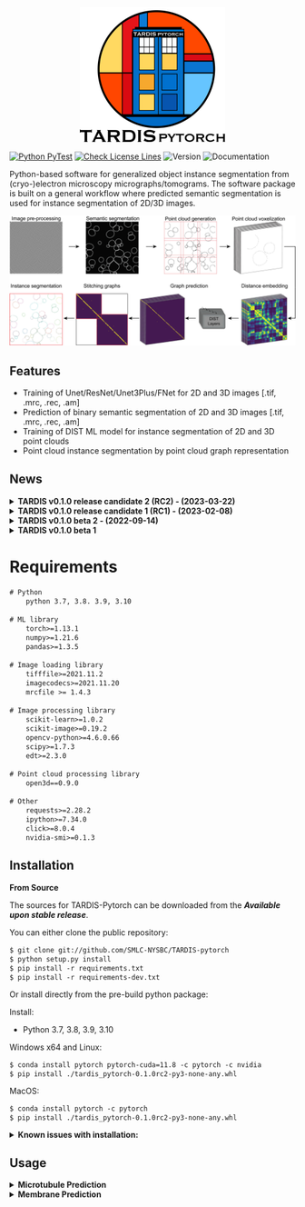 <p align="center">
  <img src="resources/Tardis_logo_2.png" width="256"/>
</p>

[![Python PyTest](https://github.com/SMLC-NYSBC/TARDIS/actions/workflows/python_package.yml/badge.svg?branch=main)](https://github.com/SMLC-NYSBC/TARDIS/actions/workflows/python_package.yml)
[![Check License Lines](https://github.com/SMLC-NYSBC/TARDIS/actions/workflows/licensed.yml/badge.svg)](https://github.com/SMLC-NYSBC/TARDIS/actions/workflows/licensed.yml)
![Version](https://img.shields.io/badge/release-0.1.0_RC2_hotfix3-success)
![Documentation](https://readthedocs.org/projects/tardis-pytorch/badge/?version=latest)

Python-based software for generalized object instance segmentation from (cryo-)electron microscopy
micrographs/tomograms. The software package is built on a general workflow where predicted semantic segmentation
is used for instance segmentation of 2D/3D images.

![Tardis Workflow](resources/workflow.jpg)

## Features
* Training of Unet/ResNet/Unet3Plus/FNet for 2D and 3D images [.tif, .mrc, .rec, .am]
* Prediction of binary semantic segmentation of 2D and 3D images [.tif, .mrc, .rec, .am]
* Training of DIST ML model for instance segmentation of 2D and 3D point clouds
* Point cloud instance segmentation by point cloud graph representation

## News
<details>
    <summary><b>TARDIS v0.1.0 release candidate 2 (RC2) - (2023-03-22)</b></summary>

    * General improvement from MT prediction
    * Added support for Cry-mem prediction
    * Added support for node (RGB) features in DIST
    * Pre-trained network for Cryo-mem, General-MT, S3DIS dataset
    * Full support for Pytorch 2.0
</details>

<details>
    <summary><b>TARDIS v0.1.0 release candidate 1 (RC1) - (2023-02-08)</b></summary>

    * Overall clean-up for the final release 
    * Added full code documentation
    * Added full stable support for MT prediction 
    * Added support for ScanNetV2 dataset prediction with DIST 
    * Added costume TARDIS error and console logo outputs 
    * TARDIS error handling 

</details>

<details>
    <summary><b>TARDIS v0.1.0 beta 2 - (2022-09-14)</b></summary>

    * Cryo-Membrane 2D support 
    * Stable training and prediction entries for spindletorch and DIST 
    * Restructure and standardize naming and versioning in TARDIS 
    * Combined all side-code into TARDIS 
    * Full support for Amira formats, MRC/REC, TIF 

</details>

<details>
    <summary><b>TARDIS v0.1.0 beta 1</b></summary>

    * Cryo-Membrane 2D support 
    * Stable training and prediction entries for spindletorch and DIST 
    * Restructure and standardize naming and versioning in TARDIS 
</details>

# Requirements

    # Python
        python 3.7, 3.8. 3.9, 3.10

    # ML library
        torch>=1.13.1
        numpy>=1.21.6
        pandas>=1.3.5
    
    # Image loading library
        tifffile>=2021.11.2
        imagecodecs>=2021.11.20
        mrcfile >= 1.4.3
    
    # Image processing library 
        scikit-learn>=1.0.2
        scikit-image>=0.19.2
        opencv-python>=4.6.0.66
        scipy>=1.7.3
        edt>=2.3.0

    # Point cloud processing library
        open3d==0.9.0
    
    # Other
        requests>=2.28.2
        ipython>=7.34.0
        click>=8.0.4
        nvidia-smi>=0.1.3


## Installation
**From Source**

The sources for TARDIS-Pytorch can be downloaded from the ***Available upon stable release***.

You can either clone the public repository:

    $ git clone git://github.com/SMLC-NYSBC/TARDIS-pytorch
    $ python setup.py install
    $ pip install -r requirements.txt
    $ pip install -r requirements-dev.txt

Or install directly from the pre-build python package:

Install:
* Python 3.7, 3.8, 3.9, 3.10

Windows x64 and Linux:

    $ conda install pytorch pytorch-cuda=11.8 -c pytorch -c nvidia
    $ pip install ./tardis_pytorch-0.1.0rc2-py3-none-any.whl

MacOS:
    
    $ conda install pytorch -c pytorch
    $ pip install ./tardis_pytorch-0.1.0rc2-py3-none-any.whl

<details><summary><b>Known issues with installation:</b></summary>

Linux:

    Error:
        OSError: /lib64/libc.so.6: version `GLIBC_2.18' not found
    
    Solution:
        $ pip install open3d==0.9.0
</details>

## Usage
<details><summary><b>Microtubule Prediction</b></summary>

<details><summary><i>Semantic microtubule prediction:</i></summary>

### Example:
![Prediction example1](resources/tardis_semantic_mt.jpg)

### Usage:

</details>

<details><summary><i>Instance microtubule prediction:</i></summary>

### Example: 
![Prediction example2](resources/tardis_instance_mt.jpg)

### Usage:
```
recommended usage: tardis_mt [-dir path/to/folder/with/input/tomogram]
advance usage: tardis_mt [-dir str] [-out str] [-ps int] [-ct float] [-dt float]
                         [-pv int] [-ap str] ...
```
```
optional arguments:
  -h, --help            show this help message and exit
  -v, --version         shows the current TARDIS version
  
  
  -dir, --dir [str]     
                        Directory with images for prediction with CNN model.
                        Default: getcwd()
  -out, --output_format [str]
                        Type of output files. The First optional output file is the binary mask 
                        which can be of type None [no output], am [Amira], mrc, or tif. 
                        The second output is instance segmentation of objects, which can be 
                        output as amSG [Amira], mrcM [mrc mask], tifM [tif mask],
                        csv coordinate file [ID, X, Y, Z] or None [no instance prediction].
                        Default: None_amSG
  -ps, --patch_size [int]
                        Size of image patch used for prediction. This will break 
                        the tomogram volumes into 3D patches where each patch will be
                        separately predicted and then stitched back together 
                        with 25% overlap.
                        Default: 128
  -rt, --rotate [bool]
                        If True, during CNN prediction image is rotated 4x by 90 degrees.
                        This will increase prediction time 4x. However, may lead to more 
                        cleaner output.
                        Default: True 
  -ct, --cnn_threshold [float]
                        The threshold is used for CNN prediction.
                        Default: 0.5
  -dt, --dist_threshold [float]
                        Threshold used for instance prediction.
                        Default: 0.75
  -pv, --points_in_patch [int]
                        Size of the cropped point cloud, given as a max. number of points
                        per crop. This will break generated from the binary mask
                        point cloud into smaller patches with overlap. 
                        Default: 1000
  -ap, --amira_prefix [str]
                        If dir/amira folder exists, TARDIS will search for files with
                        given prefix (e.g. file_name.CorrelationLines.am). If the correct
                        the file is found, TARDIS will use its instance segmentation with
                        ZiB Amira prediction, and output additional file called
                        file_name_AmiraCompare.am.
                        Default: .CorrelationLines  
  -fl, --filter_by_length [int]
                        Filtering parameters for microtubules, defining maximum microtubule 
                        length in Angstrom. All filaments shorter than this length 
                        will be deleted.
                        Default: 500
  -cs, --connect_splines [int]
                        Filtering parameter for microtubules. Some microtubules may be 
                        predicted incorrectly as two separate filaments. To overcome this
                        during filtering for each spline, we determine the vector in which 
                        filament end is facing and we connect all filament that faces 
                        the same direction and are within the given connection 
                        distance in Angstrom.
                        Default: 2500
  -cr, --connect_cylinder [int]
                        Filtering parameter for microtubules. To reduce false positive 
                        from connecting filaments, we reduce the searching area to the cylinder 
                        radius is given in Angstrom. For each spline we determine vector 
                        in which the filament end is facing and we search for a filament 
                        that faces the same direction and their end can be found 
                        within a cylinder.
                        Default: 250
  -acd, --amira_compare_distance [int]
                        If dir/amira/file_amira_prefix.am is recognized, TARDIS runs
                        a comparison between its instance segmentation and ZiB Amira prediction.
                        The comparison is done by evaluating the distance of two filaments from
                        each other. This parameter defines the maximum distance used to 
                        evaluate the similarity between two splines based on their 
                        coordinates [A].
                        Default: 175
  -aip, --amira_inter_probability [flaot]
                        If dir/amira/file_amira_prefix.am is recognized, TARDIS runs
                        a comparison between its instance segmentation and ZiB Amira prediction.
                        This parameter defines the interaction threshold used to identify splines 
                        that are similar overlaps between TARDIS and ZiB Amira.
                        Default: 0.25
 -dv, --device [str]
                        Define which device to use for training:
                        * gpu: Use ID 0 GPU
                        * cpu: Use only CPU
                        * mps: Apple silicon (experimental)
                        * 0-9 - specified GPU device id to use    
                        Default: 0
  -db, --debug [bool]
                        If True, save the output from each step for debugging.
                        Default: False                          
```

</details>

</details>

<details><summary><b>Membrane Prediction</b></summary>

<details><summary><i>Semantic membrane prediction:</i></summary>

### Example: 
![Prediction example3](resources/tardis_semantic_mem.jpg)

### Usage:
```
recommended usage: tardis_mem [-dir path/to/folder/with/input/tomogram]
advance usage: tardis_mem [-dir str] [-out str] [-ps int] ...
```
```
optional arguments:
  -h, --help            show this help message and exit
  -v, --version         shows the current TARDIS version
  
  
  -dir, --dir [str]     
                        Directory with images for prediction with CNN model.
                        Default: getcwd()
  -out, --output_format [str]
                        Type of output files. The First optional output file is the binary mask 
                        which can be of type None [no output], am [Amira], mrc, or tif. 
                        The second output is instance segmentation of objects, which can be 
                        output as amSG [Amira], mrcM [mrc mask], tifM [tif mask],
                        csv coordinate file [ID, X, Y, Z] or None [no instance prediction].
                        Default: mrc_None
  -ps, --patch_size [int]
                        Size of image patch used for prediction. This will break 
                        the tomogram volumes into 3D patches where each patch will be
                        separately predicted and then stitched back together 
                        with 25% overlap.
                        Default: 128
-rt, --rotate [bool]
                        If True, during CNN prediction image is rotated 4x by 90 degrees.
                        This will increase prediction time 4x. However, may lead to more 
                        cleaner output. 
                        Default: True
  -ct, --cnn_threshold [float]
                        The threshold is used for CNN prediction.
                        Default: 0.15

  -dt, --dist_threshold [float]
                        Threshold used for instance prediction.
                        Default: 0.95
  -pv, --points_in_patch [int]
                        Size of the cropped point cloud, given as a max. number of points
                        per crop. This will break generated from the binary mask
                        point cloud into smaller patches with overlap. 
                        Default: 1000
  -dv, --device [str]
                        Define which device to use for training:
                        * gpu: Use ID 0 GPU
                        * cpu: Use only CPU
                        * mps: Apple silicon (experimental)
                        * 0-9 - specified GPU device id to use 
                        Default: 0

  -db, --debug [bool]
                        If True, save the output from each step for debugging.
                        Default: False  
```

</details>

<details><summary><i>Instance membrane prediction*:</i></summary>

### Example: 
![Prediction example4](resources/tardis_instance_mem.jpg)

*Stable support for membrane instance segmentation is expected in TARDIS-0.1.0-RC3.
TARDIS from v0.1.0-RC2 allows for instance membrane segmentation. Results may vary.

### Usage:
```
recommended usage: tardis_mem [-dir path/to/folder/with/input/tomogram] [-out mrc_mrcM]
advance usage: tardis_mem [-dir str] [-out str] [-ps int] ...
```
```
optional arguments:
  -h, --help            show this help message and exit
  -v, --version         shows the current TARDIS version
  
  
  -dir, --dir [str]     
                        Directory with images for prediction with CNN model.
                        Default: getcwd()
  -out, --output_format [str]
                        Type of output files. The First optional output file is the binary mask 
                        which can be of type None [no output], am [Amira], mrc, or tif. 
                        The second output is instance segmentation of objects, which can be 
                        output as amSG [Amira], mrcM [mrc mask], tifM [tif mask],
                        csv coordinate file [ID, X, Y, Z] or None [no instance prediction].
                        Default: mrc_None
  -ps, --patch_size [int]
                        Size of image patch used for prediction. This will break 
                        the tomogram volumes into 3D patches where each patch will be
                        separately predicted and then stitched back together 
                        with 25% overlap.
                        Default: 128
  -rt, --rotate [bool]
                        If True, during CNN prediction image is rotated 4x by 90 degrees.
                        This will increase prediction time 4x. However, may lead to more 
                        cleaner output. 
                        Default: True 
  -ct, --cnn_threshold [float]
                        The threshold is used for CNN prediction.
                        Default: 0.5
  -dt, --dist_threshold [float]
                        Threshold used for instance prediction.
                        Default: 0.5
  -pv, --points_in_patch [int]
                        Size of the cropped point cloud, given as a max. number of points
                        per crop. This will break generated from the binary mask
                        point cloud into smaller patches with overlap. 
                        Default: 1000
  -dv, --device [str]
                        Define which device to use for training:
                        * gpu: Use ID 0 GPU
                        * cpu: Use only CPU
                        * mps: Apple silicon (experimental)
                        * 0-9 - specified GPU device id to use    
                        Default: 0 
  -db, --debug [bool]
                        If True, save the output from each step for debugging.
                        Default: False  
```
</details>

</details>
